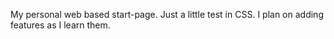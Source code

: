 My personal web based start-page. Just a little test in CSS. I plan on adding features as I learn them.